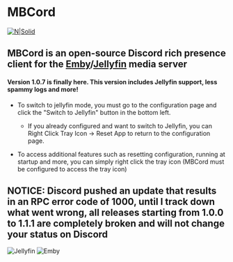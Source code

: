 # MBCord

[![N|Solid](https://i.memester.xyz/u/jbr.png)](https://electronjs.org/)

## MBCord is an open-source Discord rich presence client for the [Emby](https://emby.media/)/[Jellyfin](https://jellyfin.org) media server

#### Version 1.0.7 is finally here. This version includes Jellyfin support, less spammy logs and more!

- To switch to jellyfin mode, you must go to the configuration page and click the "Switch to Jellyfin" button in the bottom left.   
    - If you already configured and want to switch to Jellyfin, you can Right Click Tray Icon -> Reset App to return to the configuration page.

- To access additional features such as resetting configuration, running at startup and more, you can simply right click the tray icon (MBCord must be configured to access the tray icon)

## NOTICE: Discord pushed an update that results in an RPC error code of 1000, until I track down what went wrong, all releases starting from 1.0.0 to 1.1.1 are completely broken and will not change your status on Discord

![Jellyfin](https://i.memester.xyz/u/i0o.png)
![Emby](https://i.memester.xyz/u/0ik.png)
